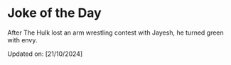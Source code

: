 # Joke of the Day

<!-- #joke -->
After The Hulk lost an arm wrestling contest with Jayesh, he turned green with envy.

Updated on: [21/10/2024]
<!-- #jokeEnd -->
